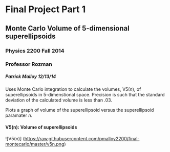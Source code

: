 # Final Project Part 1
## Monte Carlo Volume of 5-dimensional superellipsoids
### Physics 2200 Fall 2014
### Professor Rozman
##### Patrick Malloy 12/13/14

Uses Monte Carlo integration to calculate the volumes,
V5(*n*), of superellipsoids in 5-dimenstional space.
Precision is such that the standard deviation of the 
calculated volume is less than .03. 

Plots a graph of volume of the superellipsoid versus 
the superellipsoid paramater *n*. 

#### V5(n): Volume of superellipsoids
![V5(n)]
(https://raw.githubusercontent.com/pmalloy2200/final-montecarlo/master/v5n.png)

